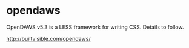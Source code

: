 opendaws
========

OpenDAWS v5.3 is a LESS framework for writing CSS. Details to follow.

http://builtvisible.com/opendaws/
